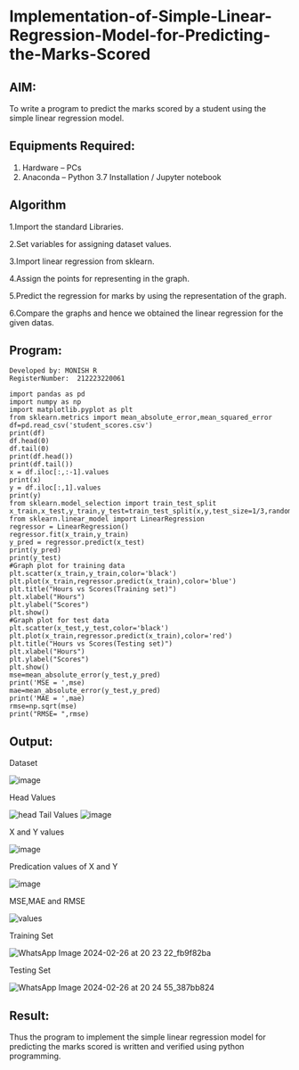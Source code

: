 # Implementation-of-Simple-Linear-Regression-Model-for-Predicting-the-Marks-Scored

## AIM:
To write a program to predict the marks scored by a student using the simple linear regression model.

## Equipments Required:
1. Hardware – PCs
2. Anaconda – Python 3.7 Installation / Jupyter notebook

## Algorithm
1.Import the standard Libraries.

2.Set variables for assigning dataset values.

3.Import linear regression from sklearn.

4.Assign the points for representing in the graph.

5.Predict the regression for marks by using the representation of the graph.

6.Compare the graphs and hence we obtained the linear regression for the given datas.

## Program:
```
Developed by: MONISH R
RegisterNumber:  212223220061

import pandas as pd
import numpy as np
import matplotlib.pyplot as plt
from sklearn.metrics import mean_absolute_error,mean_squared_error
df=pd.read_csv('student_scores.csv')
print(df)
df.head(0)
df.tail(0)
print(df.head())
print(df.tail())
x = df.iloc[:,:-1].values
print(x)
y = df.iloc[:,1].values
print(y)
from sklearn.model_selection import train_test_split
x_train,x_test,y_train,y_test=train_test_split(x,y,test_size=1/3,random_state=0)
from sklearn.linear_model import LinearRegression
regressor = LinearRegression()
regressor.fit(x_train,y_train)
y_pred = regressor.predict(x_test)
print(y_pred)
print(y_test)
#Graph plot for training data
plt.scatter(x_train,y_train,color='black')
plt.plot(x_train,regressor.predict(x_train),color='blue')
plt.title("Hours vs Scores(Training set)")
plt.xlabel("Hours")
plt.ylabel("Scores")
plt.show()
#Graph plot for test data
plt.scatter(x_test,y_test,color='black')
plt.plot(x_train,regressor.predict(x_train),color='red')
plt.title("Hours vs Scores(Testing set)")
plt.xlabel("Hours")
plt.ylabel("Scores")
plt.show()
mse=mean_absolute_error(y_test,y_pred)
print('MSE = ',mse)
mae=mean_absolute_error(y_test,y_pred)
print('MAE = ',mae)
rmse=np.sqrt(mse)
print("RMSE= ",rmse)
```

## Output:
Dataset

![image](https://github.com/monishr288/Implementation-of-Simple-Linear-Regression-Model-for-Predicting-the-Marks-Scored/assets/147474049/d4685b9d-e498-43e0-bd4a-ad6d955b4490)

Head Values

![head](https://github.com/monishr288/Implementation-of-Simple-Linear-Regression-Model-for-Predicting-the-Marks-Scored/assets/147474049/72d36cae-5e8f-475e-9bd0-f201b9fb230b)
Tail Values
![image](https://github.com/monishr288/Implementation-of-Simple-Linear-Regression-Model-for-Predicting-the-Marks-Scored/assets/147474049/813504b9-7f6e-4ac2-bec9-cdddeef3dec6)

X and Y values

![image](https://github.com/monishr288/Implementation-of-Simple-Linear-Regression-Model-for-Predicting-the-Marks-Scored/assets/147474049/ff8e3af4-3919-41f2-a38e-54201d654992)

Predication values of X and Y

![image](https://github.com/monishr288/Implementation-of-Simple-Linear-Regression-Model-for-Predicting-the-Marks-Scored/assets/147474049/4d36c7a2-169f-48b0-9af7-a8d6cf7124f9)

MSE,MAE and RMSE

![values](https://github.com/monishr288/Implementation-of-Simple-Linear-Regression-Model-for-Predicting-the-Marks-Scored/assets/147474049/c62fdb65-910f-479e-aa8a-d172292d63db)

Training Set

![WhatsApp Image 2024-02-26 at 20 23 22_fb9f82ba](https://github.com/monishr288/Implementation-of-Simple-Linear-Regression-Model-for-Predicting-the-Marks-Scored/assets/147474049/edec5014-4016-490c-b5b5-c5ef8e7f2d64)

Testing Set

![WhatsApp Image 2024-02-26 at 20 24 55_387bb824](https://github.com/monishr288/Implementation-of-Simple-Linear-Regression-Model-for-Predicting-the-Marks-Scored/assets/147474049/b0bb7ae0-8995-4a05-b6c0-d39bf0a2a6e3)


## Result:
Thus the program to implement the simple linear regression model for predicting the marks scored is written and verified using python programming.
